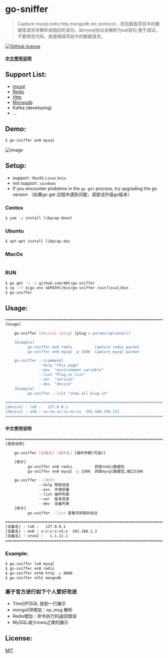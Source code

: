 
# go-sniffer

> Capture mysql,redis,http,mongodb etc protocol...
> 抓包截取项目中的数据库请求并解析成相应的语句，如mysql协议会解析为sql语句,便于调试。
> 不要修改代码，直接嗅探项目中的数据请求。

[![GitHub license](https://img.shields.io/github/license/40t/go-sniffer.svg?style=popout-square)](https://github.com/40t/go-sniffer/blob/master/LICENSE)

#### [中文使用说明](#中文使用说明)

## Support List:
- [mysql](#mysql)
- [Redis](#redis)
- [Http](#http)
- [Mongodb](#mongodb)
- Kafka (developing)
- ...

## Demo:
``` bash
$ go-sniffer en0 mysql
```
![image](https://github.com/40t/go-sniffer/raw/master/images/demo.gif)
## Setup:
- support : `MacOS` `Linux` `Unix`
- not support : `windows`
- If you encounter problems in the `go get` process, try upgrading the go version （如果go get 过程中遇到问题，请尝试升级go版本）

### Centos
``` bash
$ yum -y install libpcap-devel
```
### Ubuntu
``` bash
$ apt-get install libpcap-dev
```
### MacOs
``` bash

```
### RUN
``` bash
$ go get -v -u github.com/40t/go-sniffer
$ cp -rf $(go env GOPATH)/bin/go-sniffer /usr/local/bin
$ go-sniffer
```
## Usage:
``` bash
==================================================================================
[Usage]

    go-sniffer [device] [plug] [plug's params(optional)]

    [Example]
          go-sniffer en0 redis          Capture redis packet
          go-sniffer en0 mysql -p 3306  Capture mysql packet

    go-sniffer --[commend]
               --help "this page"
               --env  "environment variable"
               --list "Plug-in list"
               --ver  "version"
               --dev  "device"
    [Example]
          go-sniffer --list "show all plug-in"

==================================================================================
[device] : lo0 :   127.0.0.1
[device] : en0 : xx:xx:xx:xx:xx:xx  192.168.199.221
==================================================================================
```

#### 中文使用说明
``` bash
=======================================================================
[使用说明]

    go-sniffer [设备名] [插件名] [插件参数(可选)]

    [例子]
          go-sniffer en0 redis          抓取redis数据包
          go-sniffer en0 mysql -p 3306  抓取mysql数据包,端口3306

    go-sniffer --[命令]
               --help 帮助信息
               --env  环境变量
               --list 插件列表
               --ver  版本信息
               --dev  设备列表
    [例子]
          go-sniffer --list 查看可抓取的协议

=======================================================================
[设备名] : lo0 :   127.0.0.1
[设备名] : en0 : x:x:x:x:x5:x  192.168.1.3
[设备名] : utun2 :   1.1.11.1
=======================================================================
```

### Example:
``` bash
$ go-sniffer lo0 mysql 
$ go-sniffer en0 redis 
$ go-sniffer eth0 http -p 8080
$ go-sniffer eth1 mongodb
```

### 基于官方进行如下个人爱好改进
- Time|IP|SQL 放到一行展示
- mongoDB增加：op_msg 解析
- Redis增加：命令执行的返回错误
- MySQL减少rows之类的展示

## License:
[MIT](http://opensource.org/licenses/MIT)
